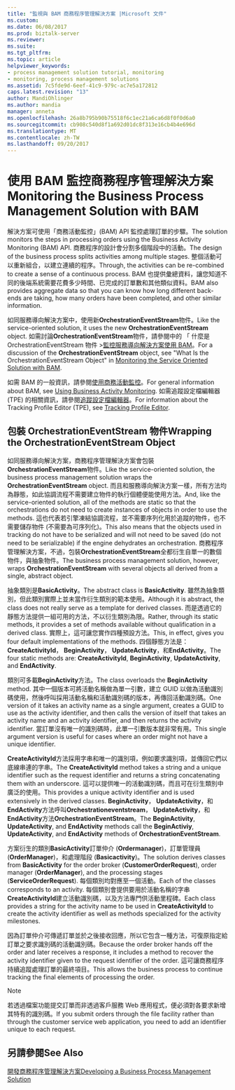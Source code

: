 ```yaml
---
title: "監視與 BAM 商務程序管理解決方案 |Microsoft 文件"
ms.custom: 
ms.date: 06/08/2017
ms.prod: biztalk-server
ms.reviewer: 
ms.suite: 
ms.tgt_pltfrm: 
ms.topic: article
helpviewer_keywords:
- process management solution tutorial, monitoring
- monitoring, process management solutions
ms.assetid: 7c5fde9d-6eef-41c9-979c-ac7e5a172812
caps.latest.revision: "13"
author: MandiOhlinger
ms.author: mandia
manager: anneta
ms.openlocfilehash: 26a8b795b90b75518f6c1ec21a6ca6d8f0f0d6a0
ms.sourcegitcommit: cb908c540d8f1a692d01dc8f313e16cb4b4e696d
ms.translationtype: MT
ms.contentlocale: zh-TW
ms.lasthandoff: 09/20/2017
---
```

# <a name="monitoring-the-business-process-management-solution-with-bam"></a><span data-ttu-id="d624e-102">使用 BAM 監控商務程序管理解決方案</span><span class="sxs-lookup"><span data-stu-id="d624e-102">Monitoring the Business Process Management Solution with BAM</span></span>
<span data-ttu-id="d624e-103">解決方案可使用「商務活動監控」(BAM) API 監控處理訂單的步驟。</span><span class="sxs-lookup"><span data-stu-id="d624e-103">The solution monitors the steps in processing orders using the Business Activity Monitoring (BAM) API.</span></span> <span data-ttu-id="d624e-104">商務程序的設計會分割多個階段中的活動。</span><span class="sxs-lookup"><span data-stu-id="d624e-104">The design of the business process splits activities among multiple stages.</span></span> <span data-ttu-id="d624e-105">整個活動可以重新組合，以建立連續的程序。</span><span class="sxs-lookup"><span data-stu-id="d624e-105">Through, the activities can be re-combined to create a sense of a continuous process.</span></span> <span data-ttu-id="d624e-106">BAM 也提供彙總資料，讓您知道不同的後端系統需要花費多少時間、已完成的訂單數和其他類似資料。</span><span class="sxs-lookup"><span data-stu-id="d624e-106">BAM also provides aggregate data so that you can know how long different back-ends are taking, how many orders have been completed, and other similar information.</span></span>  
  
 <span data-ttu-id="d624e-107">如同服務導向解決方案中，使用新**OrchestrationEventStream**物件。</span><span class="sxs-lookup"><span data-stu-id="d624e-107">Like the service-oriented solution, it uses the new **OrchestrationEventStream** object.</span></span> <span data-ttu-id="d624e-108">如需討論**OrchestrationEventStream**物件，請參閱中的 「 什麼是 OrchestrationEventStream 物件 >[監控服務導向解決方案使用 BAM](../core/monitoring-the-service-oriented-solution-with-bam.md)。</span><span class="sxs-lookup"><span data-stu-id="d624e-108">For a discussion of the **OrchestrationEventStream** object, see "What Is the OrchestrationEventStream Object" in [Monitoring the Service Oriented Solution with BAM](../core/monitoring-the-service-oriented-solution-with-bam.md).</span></span>  
  
 <span data-ttu-id="d624e-109">如需 BAM 的一般資訊，請參閱[使用商務活動監控](../core/using-business-activity-monitoring.md)。</span><span class="sxs-lookup"><span data-stu-id="d624e-109">For general information about BAM, see [Using Business Activity Monitoring](../core/using-business-activity-monitoring.md).</span></span> <span data-ttu-id="d624e-110">如需追蹤設定檔編輯器 (TPE) 的相關資訊，請參閱[追蹤設定檔編輯器](../core/tracking-profile-editor.md)。</span><span class="sxs-lookup"><span data-stu-id="d624e-110">For information about the Tracking Profile Editor (TPE), see [Tracking Profile Editor](../core/tracking-profile-editor.md).</span></span>  
  
## <a name="wrapping-the-orchestrationeventstream-object"></a><span data-ttu-id="d624e-111">包裝 OrchestrationEventStream 物件</span><span class="sxs-lookup"><span data-stu-id="d624e-111">Wrapping the OrchestrationEventStream Object</span></span>  
 <span data-ttu-id="d624e-112">如同服務導向解決方案，商務程序管理解決方案會包裝**OrchestrationEventStream**物件。</span><span class="sxs-lookup"><span data-stu-id="d624e-112">Like the service-oriented solution, the business process management solution wraps the **OrchestrationEventStream** object.</span></span> <span data-ttu-id="d624e-113">而且和服務導向解決方案一樣，所有方法均為靜態，如此協調流程不需要建立物件的執行個體便能使用方法。</span><span class="sxs-lookup"><span data-stu-id="d624e-113">And, like the service-oriented solution, all of the methods are static so that the orchestrations do not need to create instances of objects in order to use the methods.</span></span> <span data-ttu-id="d624e-114">這也代表若引擎凍結協調流程，並不需要序列化用於追蹤的物件，也不需要儲存物件 (不需要為可序列化)。</span><span class="sxs-lookup"><span data-stu-id="d624e-114">This also means that the objects used in tracking do not have to be serialized and will not need to be saved (do not need to be serializable) if the engine dehydrates an orchestration.</span></span> <span data-ttu-id="d624e-115">商務程序管理解決方案，不過，包裝**OrchestrationEventStream**全都衍生自單一的數個物件，與抽象物件。</span><span class="sxs-lookup"><span data-stu-id="d624e-115">The business process management solution, however, wraps **OrchestrationEventStream** with several objects all derived from a single, abstract object.</span></span>  
  
 <span data-ttu-id="d624e-116">抽象類別是**BasicActivity**。</span><span class="sxs-lookup"><span data-stu-id="d624e-116">The abstract class is **BasicActivity**.</span></span> <span data-ttu-id="d624e-117">雖然為抽象類別，但此類別實際上並未當作衍生類別的範本使用。</span><span class="sxs-lookup"><span data-stu-id="d624e-117">Although it is abstract, the class does not really serve as a template for derived classes.</span></span> <span data-ttu-id="d624e-118">而是透過它的靜態方法提供一組可用的方法，不以衍生類別為限。</span><span class="sxs-lookup"><span data-stu-id="d624e-118">Rather, through its static methods, it provides a set of methods available without qualification in a derived class.</span></span> <span data-ttu-id="d624e-119">實際上，這可讓您實作四種預設方法。</span><span class="sxs-lookup"><span data-stu-id="d624e-119">This, in effect, gives you four default implementations of the methods.</span></span> <span data-ttu-id="d624e-120">四個靜態方法是： **CreateActivityId**， **BeginActivity**， **UpdateActivity**，和**EndActivity**。</span><span class="sxs-lookup"><span data-stu-id="d624e-120">The four static methods are: **CreateActivityId**, **BeginActivity**, **UpdateActivity**, and **EndActivity**.</span></span>  
  
 <span data-ttu-id="d624e-121">類別可多載**BeginActivity**方法。</span><span class="sxs-lookup"><span data-stu-id="d624e-121">The class overloads the **BeginActivity** method.</span></span> <span data-ttu-id="d624e-122">其中一個版本可將活動名稱做為單一引數，建立 GUID 以做為活動識別碼使用，然後呼叫採用活動名稱和活動識別碼的版本，再傳回活動識別碼。</span><span class="sxs-lookup"><span data-stu-id="d624e-122">One version of it takes an activity name as a single argument, creates a GUID to use as the activity identifier, and then calls the version of itself that takes an activity name and an activity identifier, and then returns the activity identifier.</span></span> <span data-ttu-id="d624e-123">當訂單沒有唯一的識別碼時，此單一引數版本就非常有用。</span><span class="sxs-lookup"><span data-stu-id="d624e-123">This single argument version is useful for cases where an order might not have a unique identifier.</span></span>  
  
 <span data-ttu-id="d624e-124">**CreateActivityId**方法採用字串和唯一的識別項，例如要求識別項，並傳回它們以底線串連的字串。</span><span class="sxs-lookup"><span data-stu-id="d624e-124">The **CreateActivityId** method takes a string and a unique identifier such as the request identifier and returns a string concatenating them with an underscore.</span></span> <span data-ttu-id="d624e-125">這可以提供唯一的活動識別碼，而且可在衍生類別中廣泛的使用。</span><span class="sxs-lookup"><span data-stu-id="d624e-125">This provides a unique activity identifier and is used extensively in the derived classes.</span></span> <span data-ttu-id="d624e-126">**BeginActivity**， **UpdateActivity**，和**EndActivity**方法呼叫**Orchestrationeventstream**， **UpdateActivity**，和**EndActivity**方法**OrchestrationEventStream**。</span><span class="sxs-lookup"><span data-stu-id="d624e-126">The **BeginActivity**, **UpdateActivity**, and **EndActivity** methods call the **BeginActiviy**, **UpdateActivity**, and **EndActivity** methods of **OrchestrationEventStream**.</span></span>  
  
 <span data-ttu-id="d624e-127">方案衍生的類別**BasicActivity**訂單仲介 (**Ordermanager**)，訂單管理員 (**OrderManager**)，和處理階段 (**Basicactivity**)。</span><span class="sxs-lookup"><span data-stu-id="d624e-127">The solution derives classes from **BasicActivity** for the order broker (**CustomerOrderRequest**), order manager (**OrderManager**), and the processing stages (**ServiceOrderRequest**).</span></span> <span data-ttu-id="d624e-128">每個類別均對應至一個活動。</span><span class="sxs-lookup"><span data-stu-id="d624e-128">Each of the classes corresponds to an activity.</span></span> <span data-ttu-id="d624e-129">每個類別會提供要用於活動名稱的字串**CreateActivityId**建立活動識別碼，以及方法專門供活動里程碑。</span><span class="sxs-lookup"><span data-stu-id="d624e-129">Each class provides a string for the activity name to be used in **CreateActivityId** to create the activity identifier as well as methods specialized for the activity milestones.</span></span>  
  
 <span data-ttu-id="d624e-130">因為訂單仲介可傳遞訂單並於之後接收回應，所以它包含一種方法，可復原指定給訂單之要求識別碼的活動識別碼。</span><span class="sxs-lookup"><span data-stu-id="d624e-130">Because the order broker hands off the order and later receives a response, it includes a method to recover the activity identifier given to the request identifier of the order.</span></span> <span data-ttu-id="d624e-131">這可讓商務程序持續追蹤處理訂單的最終項目。</span><span class="sxs-lookup"><span data-stu-id="d624e-131">This allows the business process to continue tracking the final elements of processing the order.</span></span>  
  
> [!NOTE]
>  <span data-ttu-id="d624e-132">若透過檔案功能提交訂單而非透過客戶服務 Web 應用程式，便必須對各要求新增其特有的識別碼。</span><span class="sxs-lookup"><span data-stu-id="d624e-132">If you submit orders through the file facility rather than through the customer service web application, you need to add an identifier unique to each request.</span></span>  
  
## <a name="see-also"></a><span data-ttu-id="d624e-133">另請參閱</span><span class="sxs-lookup"><span data-stu-id="d624e-133">See Also</span></span>  
 [<span data-ttu-id="d624e-134">開發商務程序管理解決方案</span><span class="sxs-lookup"><span data-stu-id="d624e-134">Developing a Business Process Management Solution</span></span>](../core/developing-a-business-process-management-solution.md)